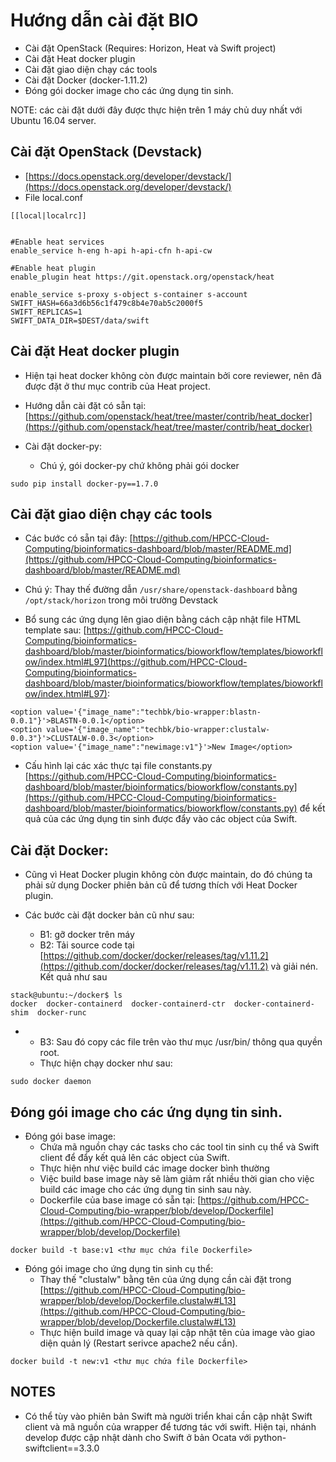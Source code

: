 # Hướng dẫn cài đặt BIO
-	Cài đặt OpenStack (Requires: Horizon, Heat và Swift project)
-	Cài đặt Heat docker plugin
-	Cài đặt giao diện chạy các tools
-	Cài đặt Docker (docker-1.11.2)
-	Đóng gói docker image cho các ứng dụng tin sinh.

NOTE: các cài đặt dưới đây được thực hiện trên 1 máy chủ duy nhất với Ubuntu 16.04 server.

## Cài đặt OpenStack (Devstack)

- 	[https://docs.openstack.org/developer/devstack/](https://docs.openstack.org/developer/devstack/)
-	File local.conf


```
[[local|localrc]]


#Enable heat services
enable_service h-eng h-api h-api-cfn h-api-cw

#Enable heat plugin
enable_plugin heat https://git.openstack.org/openstack/heat

enable_service s-proxy s-object s-container s-account
SWIFT_HASH=66a3d6b56c1f479c8b4e70ab5c2000f5
SWIFT_REPLICAS=1
SWIFT_DATA_DIR=$DEST/data/swift
```

## Cài đặt Heat docker plugin

- Hiện tại heat docker không còn được maintain bởi core reviewer, nên đã được đặt ở thư mục contrib của Heat project.
- Hướng dẫn cài đặt có sẵn tại: [https://github.com/openstack/heat/tree/master/contrib/heat_docker](https://github.com/openstack/heat/tree/master/contrib/heat_docker)

- Cài đặt docker-py:
	+ Chú ý, gói docker-py chứ không phải gói docker

```
sudo pip install docker-py==1.7.0
```

## Cài đặt giao diện chạy các tools

- Các bước có sẵn tại đây: [https://github.com/HPCC-Cloud-Computing/bioinformatics-dashboard/blob/master/README.md](https://github.com/HPCC-Cloud-Computing/bioinformatics-dashboard/blob/master/README.md)


- Chú ý: Thay thế đường dẫn `/usr/share/openstack-dashboard` bằng `/opt/stack/horizon` trong môi trường Devstack


- Bổ sung các ứng dụng lên giao diện bằng cách cập nhật file HTML template sau: [https://github.com/HPCC-Cloud-Computing/bioinformatics-dashboard/blob/master/bioinformatics/bioworkflow/templates/bioworkflow/index.html#L97](https://github.com/HPCC-Cloud-Computing/bioinformatics-dashboard/blob/master/bioinformatics/bioworkflow/templates/bioworkflow/index.html#L97):

```
<option value='{"image_name":"techbk/bio-wrapper:blastn-0.0.1"}'>BLASTN-0.0.1</option>
<option value='{"image_name":"techbk/bio-wrapper:clustalw-0.0.3"}'>CLUSTALW-0.0.3</option>
<option value='{"image_name":"newimage:v1"}'>New Image</option>
```

- Cấu hình lại các xác thực tại file constants.py [https://github.com/HPCC-Cloud-Computing/bioinformatics-dashboard/blob/master/bioinformatics/bioworkflow/constants.py](https://github.com/HPCC-Cloud-Computing/bioinformatics-dashboard/blob/master/bioinformatics/bioworkflow/constants.py) để kết quả của các ứng dụng tin sinh được đẩy vào các object của Swift.

## Cài đặt Docker:

- Cũng vì Heat Docker plugin không còn được maintain, do đó chúng ta phải sử dụng Docker phiên bản cũ để tương thích với Heat Docker plugin.

- Các bước cài đặt docker bản cũ như sau:
	+ B1: gỡ docker trên máy
	+ B2: Tải source code tại [https://github.com/docker/docker/releases/tag/v1.11.2](https://github.com/docker/docker/releases/tag/v1.11.2) và giải nén. Kết quả như sau

```
stack@ubuntu:~/docker$ ls
docker  docker-containerd  docker-containerd-ctr  docker-containerd-shim  docker-runc
```

+	
	+ B3: Sau đó copy các file trên vào thư mục /usr/bin/ thông qua quyền root.
	+ Thực hiện chạy docker như sau:

```
sudo docker daemon
```

## Đóng gói image cho các ứng dụng tin sinh.

- Đóng gói base image:
	+ Chứa mã nguồn chạy các tasks cho các tool tin sinh cụ thể và Swift client để đẩy kết quả lên các object của Swift.
	+ Thực hiện như việc build các image docker bình thường
	+ Việc build base image này sẽ làm giảm rất nhiều thời gian cho việc build các image cho các ứng dụng tin sinh sau này.
	+ Dockerfile của base image có sẵn tại: [https://github.com/HPCC-Cloud-Computing/bio-wrapper/blob/develop/Dockerfile](https://github.com/HPCC-Cloud-Computing/bio-wrapper/blob/develop/Dockerfile)

```
docker build -t base:v1 <thư mục chứa file Dockerfile>
```

- Đóng gói image cho ứng dụng tin sinh cụ thể:
	+ Thay thế "clustalw" bằng tên của ứng dụng cần cài đặt trong [https://github.com/HPCC-Cloud-Computing/bio-wrapper/blob/develop/Dockerfile.clustalw#L13](https://github.com/HPCC-Cloud-Computing/bio-wrapper/blob/develop/Dockerfile.clustalw#L13)
	+ Thực hiện build image và quay lại cập nhật tên của image vào giao diện quản lý (Restart serivce apache2 nếu cần).

```
docker build -t new:v1 <thư mục chứa file Dockerfile>
```

## NOTES

- Có thể tùy vào phiên bản Swift mà người triển khai cần cập nhật Swift client và mã nguồn của wrapper để tương tác với swift. Hiện tại, nhánh develop được cập nhật dành cho Swift ở bản Ocata với python-swiftclient==3.3.0

